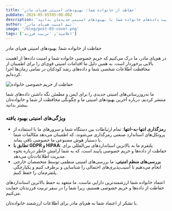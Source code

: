 ```yaml
---
title: 'حفاظت از خانواده شما: بهبودهای امنیتی هم‌پای مادر'
pubDate: 2024-05-05T05:00:00Z
description: 'درباره تعهد ما برای حفاظت از حریم خصوصی و امنیت داده‌های خانواده شما با بهبودهای امنیتی جدیدمان بدانید.'
author: 'تیم امنیت هم‌پای مادر'
image: '/blog/post-03-cover.png'
tags: ['اعلامیه', 'تربیت فرزند']
---
```


حفاظت از خانواده شما: بهبودهای امنیتی هم‌پای مادر

در هم‌پای مادر، ما درک می‌کنیم که حریم خصوصی خانواده شما و امنیت داده‌ها از اهمیت بالایی برخوردار است. به همین دلیل ما اقدامات امنیتی قوی‌ای را برای اطمینان از محافظت اطلاعات شخصی شما و داده‌های رشد کودکتان در تمامی زمان‌ها اجرا کرده‌ایم.

![حفاظت از حریم خصوصی خانواده](/blog/post-03.png)

ما به‌روزرسانی‌های امنیتی جدیدی را برای ایمن و مطمئن نگه داشتن داده‌های شما منتشر کردیم. درباره آخرین بهبودهای امنیتی ما و چگونگی محافظت از شما و خانواده‌تان بیشتر بدانید.

### ویژگی‌های امنیتی بهبود یافته

- **رمزگذاری انتها-به-انتها**: تمام ارتباطات بین دستگاه شما و سرورهای ما با استفاده از پروتکل‌های استاندارد صنعتی رمزگذاری می‌شوند، که اطمینان می‌دهد مکالمات شما با دستیار هوش مصنوعی ما خصوصی باقی بماند.
- **تطابق با GDPR و HIPAA**: پلتفرم ما به بالاترین استانداردهای بین‌المللی برای حفاظت از داده‌ها و حریم خصوصی پایبند است، که به شما آرامش خاطر درباره نحوه مدیریت اطلاعات‌تان می‌دهد.
- **بررسی‌های منظم امنیتی**: ما بررسی‌های امنیتی منظمی توسط متخصصان خارجی انجام می‌دهیم تا آسیب‌پذیری‌های احتمالی را شناسایی و برطرف کنیم و یکپارچگی پلتفرم‌مان را حفظ کنیم.

اعتماد خانواده شما ارزشمندترین دارایی ماست. ما متعهد به حفظ بالاترین استانداردهای حفاظت از داده‌ها و حریم خصوصی هستیم، زیرا شما را در سفر تربیت فرزندتان حمایت می‌کنیم.

با تشکر از اعتماد شما به هم‌پای مادر برای اطلاعات ارزشمند خانواده‌تان.